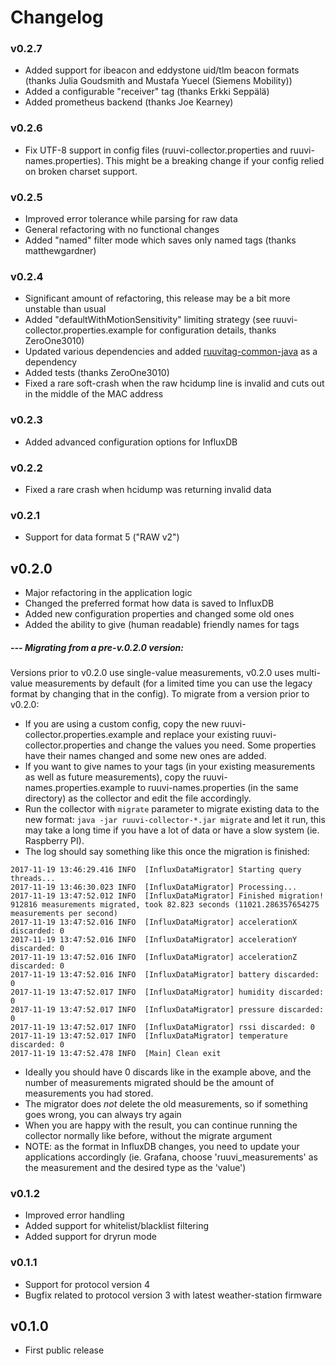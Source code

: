 # Changelog

### v0.2.7

 - Added support for ibeacon and eddystone uid/tlm beacon formats (thanks Julia Goudsmith and Mustafa Yuecel (Siemens Mobility))
 - Added a configurable "receiver" tag (thanks Erkki Seppälä)
 - Added prometheus backend (thanks Joe Kearney)

### v0.2.6

 - Fix UTF-8 support in config files (ruuvi-collector.properties and ruuvi-names.properties). This might be a breaking change if your config relied on broken charset support.

### v0.2.5

 - Improved error tolerance while parsing for raw data
 - General refactoring with no functional changes
 - Added "named" filter mode which saves only named tags (thanks matthewgardner)

### v0.2.4

 - Significant amount of refactoring, this release may be a bit more unstable than usual
 - Added "defaultWithMotionSensitivity" limiting strategy (see ruuvi-collector.properties.example for configuration details, thanks ZeroOne3010)
 - Updated various dependencies and added [ruuvitag-common-java](https://github.com/Scrin/ruuvitag-common-java) as a dependency
 - Added tests (thanks ZeroOne3010)
 - Fixed a rare soft-crash when the raw hcidump line is invalid and cuts out in the middle of the MAC address

### v0.2.3

 - Added advanced configuration options for InfluxDB

### v0.2.2

 - Fixed a rare crash when hcidump was returning invalid data

### v0.2.1

 - Support for data format 5 ("RAW v2")

## v0.2.0

 - Major refactoring in the application logic
 - Changed the preferred format how data is saved to InfluxDB
 - Added new configuration properties and changed some old ones
 - Added the ability to give (human readable) friendly names for tags

##### --- Migrating from a pre-v.0.2.0 version:

Versions prior to v0.2.0 use single-value measurements, v0.2.0 uses multi-value measurements by default (for a limited time you can use the legacy format by changing that in the config). To migrate from a version prior to v0.2.0:

 - If you are using a custom config, copy the new ruuvi-collector.properties.example and replace your existing ruuvi-collector.properties and change the values you need. Some properties have their names changed and some new ones are added.
 - If you want to give names to your tags (in your existing measurements as well as future measurements), copy the ruuvi-names.properties.example to ruuvi-names.properties (in the same directory) as the collector and edit the file accordingly.
 - Run the collector with `migrate` parameter to migrate existing data to the new format: `java -jar ruuvi-collector-*.jar migrate` and let it run, this may take a long time if you have a lot of data or have a slow system (ie. Raspberry PI).
 - The log should say something like this once the migration is finished:

```
2017-11-19 13:46:29.416 INFO  [InfluxDataMigrator] Starting query threads...
2017-11-19 13:46:30.023 INFO  [InfluxDataMigrator] Processing...
2017-11-19 13:47:52.012 INFO  [InfluxDataMigrator] Finished migration! 912816 measurements migrated, took 82.823 seconds (11021.286357654275 measurements per second)
2017-11-19 13:47:52.016 INFO  [InfluxDataMigrator] accelerationX discarded: 0
2017-11-19 13:47:52.016 INFO  [InfluxDataMigrator] accelerationY discarded: 0
2017-11-19 13:47:52.016 INFO  [InfluxDataMigrator] accelerationZ discarded: 0
2017-11-19 13:47:52.016 INFO  [InfluxDataMigrator] battery discarded: 0
2017-11-19 13:47:52.017 INFO  [InfluxDataMigrator] humidity discarded: 0
2017-11-19 13:47:52.017 INFO  [InfluxDataMigrator] pressure discarded: 0
2017-11-19 13:47:52.017 INFO  [InfluxDataMigrator] rssi discarded: 0
2017-11-19 13:47:52.017 INFO  [InfluxDataMigrator] temperature discarded: 0
2017-11-19 13:47:52.478 INFO  [Main] Clean exit
```

 - Ideally you should have 0 discards like in the example above, and the number of measurements migrated should be the amount of measurements you had stored.
 - The migrator does *not* delete the old measurements, so if something goes wrong, you can always try again
 - When you are happy with the result, you can continue running the collector normally like before, without the migrate argument
 - NOTE: as the format in InfluxDB changes, you need to update your applications accordingly (ie. Grafana, choose 'ruuvi_measurements' as the measurement and the desired type as the 'value')

### v0.1.2

 - Improved error handling
 - Added support for whitelist/blacklist filtering
 - Added support for dryrun mode

### v0.1.1

 - Support for protocol version 4
 - Bugfix related to protocol version 3 with latest weather-station firmware

## v0.1.0

 - First public release
